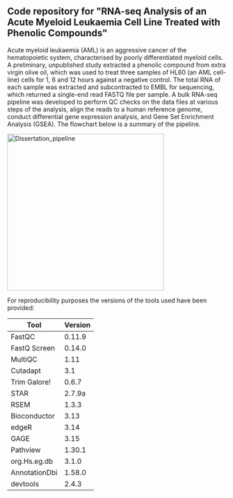 ## Code repository for "RNA-seq Analysis of an Acute Myeloid Leukaemia Cell Line Treated with Phenolic Compounds"
Acute myeloid leukaemia (AML) is an aggressive cancer of the hematopoietic system, characterised by poorly differentiated myeloid cells. A preliminary, unpublished study extracted a phenolic compound from extra virgin olive oil, which was used to treat three samples of HL60 (an AML cell-line) cells for 1, 6 and 12 hours against a negative control. The total RNA of each sample was extracted and subcontracted to EMBL for sequencing, which returned a single-end read FASTQ file per sample. A bulk RNA-seq pipeline was developed to perform QC checks on the data files at various steps of the analysis, align the reads to a human reference genome, conduct differential gene expression analysis, and Gene Set Enrichment Analysis (GSEA). The flowchart below is a summary of the pipeline.

<img width="360" alt="Dissertation_pipeline" src="https://user-images.githubusercontent.com/74971601/194959190-9f29c72c-b205-42af-b736-9400c5bb08bd.png">

For reproducibility purposes the versions of the tools used have been provided:

| Tool          | Version |
|---------------|---------|
| FastQC        | 0.11.9  |
| FastQ Screen  | 0.14.0  |
| MultiQC       | 1.11    |
| Cutadapt      | 3.1     |
| Trim Galore!  | 0.6.7   |
| STAR          | 2.7.9a  |
| RSEM          | 1.3.3   |
| Bioconductor  | 3.13    |
| edgeR         | 3.14    |
| GAGE          | 3.15    |
| Pathview      | 1.30.1  |
| org.Hs.eg.db  | 3.1.0   |
| AnnotationDbi | 1.58.0  |
| devtools      | 2.4.3   |


